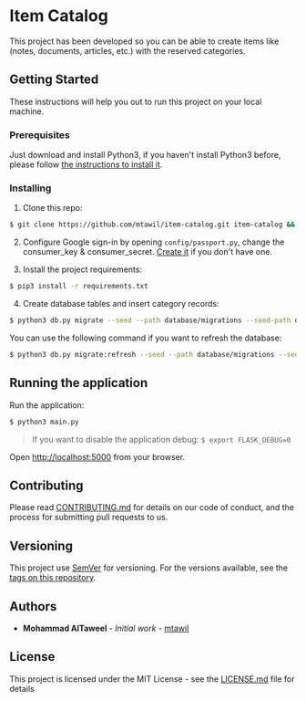 # Item Catalog

This project has been developed so you can be able to create items like (notes, documents, articles, etc.) with the reserved categories.

## Getting Started

These instructions will help you out to run this project on your local machine.

### Prerequisites

Just download and install Python3, if you haven't install Python3 before, please follow [the instructions to install it](https://realpython.com/installing-python/).


### Installing

1. Clone this repo:

```sh
$ git clone https://github.com/mtawil/item-catalog.git item-catalog && cd item-catalog
```

2. Configure Google sign-in by opening `config/passport.py`, change the consumer_key & consumer_secret. [Create it](https://developers.google.com/identity/protocols/OAuth2WebServer#creatingcred) if you don't have one.

3. Install the project requirements:

```sh
$ pip3 install -r requirements.txt
```

4. Create database tables and insert category records:

```sh
$ python3 db.py migrate --seed --path database/migrations --seed-path database/seeds
```

You can use the following command if you want to refresh the database:

```sh
$ python3 db.py migrate:refresh --seed --path database/migrations --seed-path database/seeds
```

## Running the application

Run the application:
```sh
$ python3 main.py
```

> If you want to disable the application debug: `$ export FLASK_DEBUG=0`

Open [http://localhost:5000](http://localhost:5000) from your browser.

## Contributing

Please read [CONTRIBUTING.md](CONTRIBUTING.md) for details on our code of conduct, and the process for submitting pull requests to us.

## Versioning

This project use [SemVer](http://semver.org/) for versioning. For the versions available, see the [tags on this repository](https://github.com/mtawil/item-catalog/tags). 

## Authors

* **Mohammad AlTaweel** - *Initial work* - [mtawil](https://github.com/mtawil)

## License

This project is licensed under the MIT License - see the [LICENSE.md](LICENSE.md) file for details
